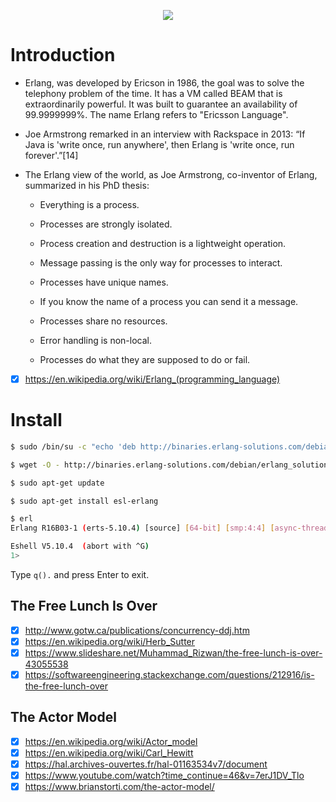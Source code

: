 <p align="center">
  <img src="https://readtiger.com/img/wkp/en/Erlang_logo.png">
</p>

# Introduction

* Erlang, was developed by Ericson in 1986, the goal was to solve the telephony problem of the time. It has a VM called BEAM that is extraordinarily powerful. It was built to guarantee an availability of 99.9999999%. The name Erlang refers to "Ericsson Language".

* Joe Armstrong remarked in an interview with Rackspace in 2013: “If Java is 'write once, run anywhere', then Erlang is 'write once, run forever'.”[14]

* The Erlang view of the world, as Joe Armstrong, co-inventor of Erlang, summarized in his PhD thesis:

	* Everything is a process.

	* Processes are strongly isolated.

	* Process creation and destruction is a lightweight operation.

	* Message passing is the only way for processes to interact.

	* Processes have unique names.

	* If you know the name of a process you can send it a message.

	* Processes share no resources.

	* Error handling is non-local.

	* Processes do what they are supposed to do or fail.

- [x] https://en.wikipedia.org/wiki/Erlang_(programming_language)

# Install 

```bash
$ sudo /bin/su -c "echo 'deb http://binaries.erlang-solutions.com/debian raring contrib' >> /etc/apt/sources.list.d/erlang.list" 
```

```bash
$ wget -O - http://binaries.erlang-solutions.com/debian/erlang_solutions.asc | sudo apt-key add -
```

```bash
$ sudo apt-get update
```

```bash
$ sudo apt-get install esl-erlang
```

```bash
$ erl
Erlang R16B03-1 (erts-5.10.4) [source] [64-bit] [smp:4:4] [async-threads:10] [hipe] [kernel-poll:false]

Eshell V5.10.4  (abort with ^G)
1> 
```

Type `q().` and press Enter to exit.

## The Free Lunch Is Over

- [x] http://www.gotw.ca/publications/concurrency-ddj.htm
- [x] https://en.wikipedia.org/wiki/Herb_Sutter
- [x] https://www.slideshare.net/Muhammad_Rizwan/the-free-lunch-is-over-43055538
- [x] https://softwareengineering.stackexchange.com/questions/212916/is-the-free-lunch-over

## The Actor Model

- [x] https://en.wikipedia.org/wiki/Actor_model
- [x] https://en.wikipedia.org/wiki/Carl_Hewitt
- [x] https://hal.archives-ouvertes.fr/hal-01163534v7/document
- [x] https://www.youtube.com/watch?time_continue=46&v=7erJ1DV_Tlo
- [x] https://www.brianstorti.com/the-actor-model/